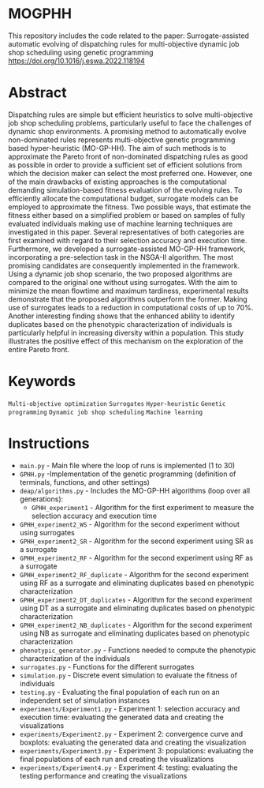 # MOGPHH
This repository includes the code related to the paper:
Surrogate-assisted automatic evolving of dispatching rules for multi-objective dynamic job shop scheduling using genetic programming
https://doi.org/10.1016/j.eswa.2022.118194

# Abstract
Dispatching rules are simple but efficient heuristics to solve multi-objective job shop scheduling problems, particularly useful to face the challenges of dynamic shop environments. A promising method to automatically evolve non-dominated rules represents multi-objective genetic programming based hyper-heuristic (MO-GP-HH). The aim of such methods is to approximate the Pareto front of non-dominated dispatching rules as good as possible in order to provide a sufficient set of efficient solutions from which the decision maker can select the most preferred one. However, one of the main drawbacks of existing approaches is the computational demanding simulation-based fitness evaluation of the evolving rules. To efficiently allocate the computational budget, surrogate models can be employed to approximate the fitness. Two possible ways, that estimate the fitness either based on a simplified problem or based on samples of fully evaluated individuals making use of machine learning techniques are investigated in this paper. Several representatives of both categories are first examined with regard to their selection accuracy and execution time. Furthermore, we developed a surrogate-assisted MO-GP-HH framework, incorporating a pre-selection task in the NSGA-II algorithm. The most promising candidates are consequently implemented in the framework. Using a dynamic job shop scenario, the two proposed algorithms are compared to the original one without using surrogates. With the aim to minimize the mean flowtime and maximum tardiness, experimental results demonstrate that the proposed algorithms outperform the former. Making use of surrogates leads to a reduction in computational costs of up to 70%. Another interesting finding shows that the enhanced ability to identify duplicates based on the phenotypic characterization of individuals is particularly helpful in increasing diversity within a population. This study illustrates the positive effect of this mechanism on the exploration of the entire Pareto front.

# Keywords
`Multi-objective optimization` `Surrogates` `Hyper-heuristic` `Genetic programming` `Dynamic job shop scheduling` `Machine learning`

# Instructions
- `main.py` - Main file where the loop of runs is implemented (1 to 30)
- `GPHH.py` -Implementation of the genetic programming (definition of terminals, functions, and other settings)
- `deap/algorithms.py` - Includes the MO-GP-HH algorithms (loop over all generations):
  - `GPHH_experiment1` - Algorithm for the first experiment to measure the selection accuracy and execution time
- `GPHH_experiment2_WS` - Algorithm for the second experiment without using surrogates
- `GPHH_experiment2_SR` - Algorithm for the second experiment using SR as a surrogate
- `GPHH_experiment2_RF` - Algorithm for the second experiment using RF as a surrogate
- `GPHH_experiment2_RF_duplicate` - Algorithm for the second experiment using RF as a surrogate and eliminating duplicates based on phenotypic characterization
- `GPHH_experiment2_DT_duplicates` - Algorithm for the second experiment using DT as a surrogate and eliminating duplicates based on phenotypic characterization
- `GPHH_experiment2_NB_duplicates` - Algorithm for the second experiment using NB as surrogate and eliminating duplicates based on phenotypic characterization
- `phenotypic_generator.py` - Functions needed to compute the phenotypic characterization of the individuals
- `surrogates.py` - Functions for the different surrogates
- `simulation.py` - Discrete event simulation to evaluate the fitness of individuals
- `testing.py` - Evaluating the final population of each run on an independent set of simulation instances
- `experiments/Experiment1.py` - Experiment 1: selection accuracy and execution time: evaluating the generated data and creating the visualizations
- `experiments/Experiment2.py` - Experiment 2: convergence curve and boxplots: evaluating the generated data and creating the visualization
- `experiments/Experiment3.py` - Experiment 3: populations: evaluating the final populations of each run and creating the visualizations
- `experiments/Experiment4.py` - Experiment 4: testing: evaluating the testing performance and creating the visualizations
